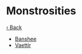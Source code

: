 # Monstrosities

[‹ Back](../README.md)

- [Banshee](banshee/index.md)
- [Vaettir](vaettir/index.md)
